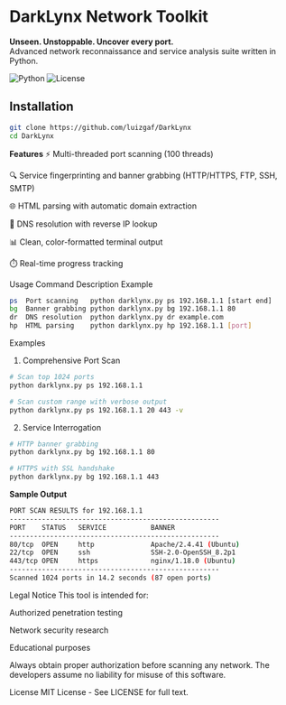 # DarkLynx Network Toolkit

**Unseen. Unstoppable. Uncover every port.**  
Advanced network reconnaissance and service analysis suite written in Python.

![Python](https://img.shields.io/badge/Python-3.8+-blue.svg)
![License](https://img.shields.io/badge/License-MIT-green.svg)

## Installation

```bash
git clone https://github.com/luizgaf/DarkLynx
cd DarkLynx
```

**Features**
⚡ Multi-threaded port scanning (100 threads)

🔍 Service fingerprinting and banner grabbing (HTTP/HTTPS, FTP, SSH, SMTP)

🌐 HTML parsing with automatic domain extraction

📡 DNS resolution with reverse IP lookup

📊 Clean, color-formatted terminal output

⏱️ Real-time progress tracking

Usage
Command	Description	Example
```bash
ps	Port scanning	python darklynx.py ps 192.168.1.1 [start end]
bg	Banner grabbing	python darklynx.py bg 192.168.1.1 80
dr	DNS resolution	python darklynx.py dr example.com
hp	HTML parsing	python darklynx.py hp 192.168.1.1 [port]
```
Examples
1. Comprehensive Port Scan
```bash
# Scan top 1024 ports
python darklynx.py ps 192.168.1.1

# Scan custom range with verbose output
python darklynx.py ps 192.168.1.1 20 443 -v
```
2. Service Interrogation
```bash
# HTTP banner grabbing
python darklynx.py bg 192.168.1.1 80

# HTTPS with SSL handshake
python darklynx.py bg 192.168.1.1 443
```
**Sample Output**
```bash
PORT SCAN RESULTS for 192.168.1.1
----------------------------------------------------
PORT    STATUS   SERVICE           BANNER
----------------------------------------------------
80/tcp  OPEN     http              Apache/2.4.41 (Ubuntu)
22/tcp  OPEN     ssh               SSH-2.0-OpenSSH_8.2p1
443/tcp OPEN     https             nginx/1.18.0 (Ubuntu)
----------------------------------------------------
Scanned 1024 ports in 14.2 seconds (87 open ports)
```
   
Legal Notice
This tool is intended for:

Authorized penetration testing

Network security research

Educational purposes

Always obtain proper authorization before scanning any network. The developers assume no liability for misuse of this software.

License
MIT License - See LICENSE for full text.
